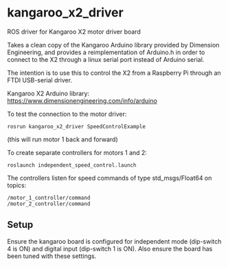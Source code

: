 # kangaroo_x2_driver
ROS driver for Kangaroo X2 motor driver board

Takes a clean copy of the Kangaroo Arduino library provided by Dimension Engineering, and provides a reimplementation of Arduino.h in order to connect to the X2 through a linux serial port instead of Arduino serial. 

The intention is to use this to control the X2 from a Raspberry Pi through an FTDI USB-serial driver.

Kangaroo X2 Arduino library:
https://www.dimensionengineering.com/info/arduino

To test the connection to the motor driver:
```
rosrun kangaroo_x2_driver SpeedControlExample
```
(this will run motor 1 back and forward)

To create separate controllers for motors 1 and 2:
```
roslaunch independent_speed_control.launch
```
The controllers listen for speed commands of type std_msgs/Float64 on topics: 
```
/motor_1_controller/command
/motor_2_controller/command
```

## Setup
Ensure the kangaroo board is configured for independent mode (dip-switch 4 is ON) and digital input (dip-switch 1 is ON). Also ensure the board has been tuned with these settings.

